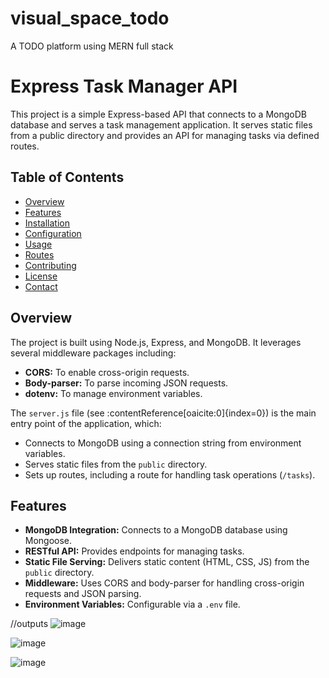 # visual_space_todo
A TODO platform using MERN full stack
# Express Task Manager API

This project is a simple Express-based API that connects to a MongoDB database and serves a task management application. It serves static files from a public directory and provides an API for managing tasks via defined routes.

## Table of Contents

- [Overview](#overview)
- [Features](#features)
- [Installation](#installation)
- [Configuration](#configuration)
- [Usage](#usage)
- [Routes](#routes)
- [Contributing](#contributing)
- [License](#license)
- [Contact](#contact)

## Overview

The project is built using Node.js, Express, and MongoDB. It leverages several middleware packages including:
- **CORS:** To enable cross-origin requests.
- **Body-parser:** To parse incoming JSON requests.
- **dotenv:** To manage environment variables.

The `server.js` file (see :contentReference[oaicite:0]{index=0}) is the main entry point of the application, which:
- Connects to MongoDB using a connection string from environment variables.
- Serves static files from the `public` directory.
- Sets up routes, including a route for handling task operations (`/tasks`).

## Features

- **MongoDB Integration:** Connects to a MongoDB database using Mongoose.
- **RESTful API:** Provides endpoints for managing tasks.
- **Static File Serving:** Delivers static content (HTML, CSS, JS) from the `public` directory.
- **Middleware:** Uses CORS and body-parser for handling cross-origin requests and JSON parsing.
- **Environment Variables:** Configurable via a `.env` file.

//outputs
![image](https://github.com/user-attachments/assets/03805f3e-084f-4894-abfb-c6e80b40664a)

![image](https://github.com/user-attachments/assets/c6de9750-11a9-4bcb-a261-428717234379)

![image](https://github.com/user-attachments/assets/90f8e265-4798-4a6c-9a3c-a6ce6b871052)

